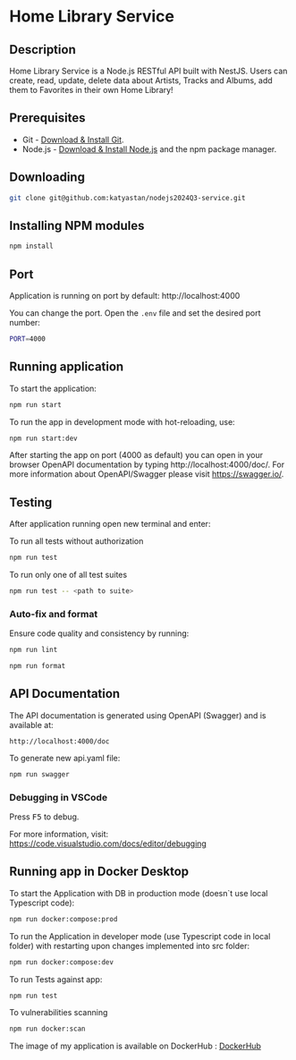 # Home Library Service

## Description
Home Library Service is a Node.js RESTful API built with NestJS. Users can create, read, update, delete data about Artists, Tracks and Albums, add them to Favorites in their own Home Library!

## Prerequisites

- Git - [Download & Install Git](https://git-scm.com/downloads).
- Node.js - [Download & Install Node.js](https://nodejs.org/en/download/) and the npm package manager.

## Downloading

```bash
git clone git@github.com:katyastan/nodejs2024Q3-service.git
```

## Installing NPM modules

```bash
npm install
```

## Port
Application is running on port by default: http://localhost:4000

You can change the port. Open the `.env` file and set the desired port number:
```bash
PORT=4000
```

## Running application
To start the application:
```bash
npm run start
```

To run the app in development mode with hot-reloading, use:
```bash
npm run start:dev
```

After starting the app on port (4000 as default) you can open
in your browser OpenAPI documentation by typing http://localhost:4000/doc/.
For more information about OpenAPI/Swagger please visit https://swagger.io/.

## Testing

After application running open new terminal and enter:

To run all tests without authorization

```bash
npm run test
```

To run only one of all test suites

```bash
npm run test -- <path to suite>
```

### Auto-fix and format
Ensure code quality and consistency by running:

```bash
npm run lint
```

```bash
npm run format
```

## API Documentation

The API documentation is generated using OpenAPI (Swagger) and is available at:

```
http://localhost:4000/doc
```

To generate new api.yaml file:
```bash
npm run swagger
```

### Debugging in VSCode

Press <kbd>F5</kbd> to debug.

For more information, visit: https://code.visualstudio.com/docs/editor/debugging



## Running app in Docker Desktop

To start the Application with DB in production mode (doesn`t use local Typescript code):
```bash
npm run docker:compose:prod
```

To run the Application in developer mode (use Typescript code in local folder) with restarting upon changes implemented into src folder:
```bash
npm run docker:compose:dev
```

To run Tests against app:
```bash
npm run test
```

To vulnerabilities scanning
```bash
npm run docker:scan
```


The image of my application is available on DockerHub : [DockerHub](https://hub.docker.com/repository/docker/katyastan/nodejs2024q3-service-app/tags)
